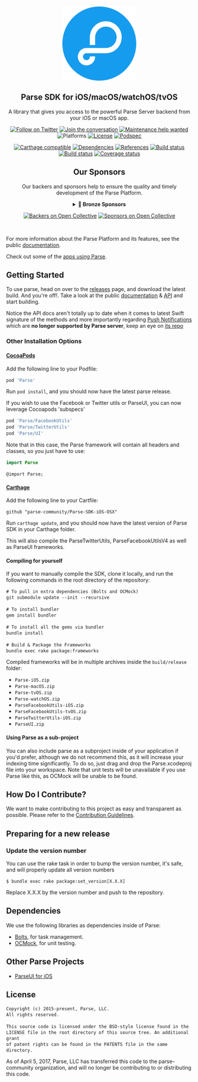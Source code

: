 <p align="center">
    <img alt="Parse Platform" src="Assets/logo large.png" width="200">
  </a>
</p>

<h2 align="center">Parse SDK for iOS/macOS/watchOS/tvOS</h2>

<p align="center">
    A library that gives you access to the powerful Parse Server backend from your iOS or macOS app.
</p>

<p align="center">
    <a href="https://twitter.com/intent/follow?screen_name=parseplatform"><img alt="Follow on Twitter" src="https://img.shields.io/twitter/follow/parseplatform?style=social&label=Follow"></a>
    <a href="https://community.parseplatform.org/"><img alt="Join the conversation" src="https://img.shields.io/badge/maintenance-help%20wanted-red.svg"></a>
    <a href="https://github.com/parse-community/Parse-SDK-iOS-OSX/issues/1356"><img alt="Maintenance help wanted" src="https://img.shields.io/discourse/https/community.parseplatform.org/topics.svg"></a>
    <img alt="Platforms" src="http://img.shields.io/cocoapods/p/Parse.svg?style=flat">
    <a href=" https://github.com/parse-community/Parse-SDK-iOS-OSX/blob/master/LICENSE"><img alt="License" src="https://img.shields.io/badge/license-BSD-lightgrey.svg"></a>
    <a href="https://cocoapods.org/pods/Parse"><img alt="Podspec" src="https://img.shields.io/cocoapods/v/Parse.svg"></a>
</p>

<p align="center">
    <a href="https://github.com/carthage/carthage"><img alt="Carthage compatible" src="https://img.shields.io/badge/Carthage-compatible-4BC51D.svg?style=flat"></a>
    <a href="https://github.com/parse-community/Parse-SDK-iOS-OSX/blob/master/Vendor"><img alt="Dependencies" src="https://img.shields.io/badge/dependencies-2-yellowgreen.svg"></a>
    <a href="https://www.versioneye.com/objective-c/parse/references"><img alt="References" src="https://www.versioneye.com/objective-c/parse/reference_badge.svg"></a>
    <a href="https://travis-ci.org/parse-community/Parse-SDK-iOS-OSX/branches"><img alt="Build status" src="https://img.shields.io/travis/parse-community/Parse-SDK-iOS-OSX/master.svg"></a>
    <a href="https://circleci.com/build-insights/gh/parse-community/Parse-SDK-iOS-OSX/master"><img alt="Build status" src="https://circleci.com/gh/parse-community/Parse-SDK-iOS-OSX.svg?style=shield"></a>
    <a href="https://codecov.io/github/parse-community/Parse-SDK-iOS-OSX?branch=master"><img alt="Coverage status" src="https://img.shields.io/codecov/c/github/parse-community/Parse-SDK-iOS-OSX/master.svg"></a>
</p>

<h2 align="center">Our Sponsors</h2>
<p align="center">
    <p align="center">Our backers and sponsors help to ensure the quality and timely development of the Parse Platform.</p>
  <details align="center">
  <summary align="center"><b>🥉 Bronze Sponsors</b></summary>
  <a href="https://opencollective.com/parse-server/sponsor/0/website" target="_blank"><img src="https://opencollective.com/parse-server/sponsor/0/avatar.svg"></a>
  </details>

</p>
<p align="center">
  <a href="#backers"><img alt="Backers on Open Collective" src="https://opencollective.com/parse-server/backers/badge.svg" /></a>
  <a href="#sponsors"><img alt="Sponsors on Open Collective" src="https://opencollective.com/parse-server/sponsors/badge.svg" /></a>
</p>
<br>

For more information about the Parse Platform and its features, see the public [documentation][docs].

Check out some of the [apps using Parse](https://www.appsight.io/sdk/parse).

## Getting Started

To use parse, head on over to the [releases][releases] page, and download the latest build.
And you're off!. Take a look at the public [documentation][docs] & [API][api] and start building.

Notice the API docs aren't totally up to date when it comes to latest Swift signature of the methods and more importantly regarding [Push Notifications](http://blog.parse.com/learn/engineering/the-dangerous-world-of-client-push/) which are **no longer supported by Parse server**, keep an eye on [its repo](https://github.com/ParsePlatform/parse-server)

### Other Installation Options

#### [CocoaPods](https://cocoapods.org)

Add the following line to your Podfile:
```ruby
pod 'Parse'
```

Run `pod install`, and you should now have the latest parse release.

If you wish to use the Facebook or Twitter utils or ParseUI,
you can now leverage Cocoapods 'subspecs'

```ruby
pod 'Parse/FacebookUtils'
pod 'Parse/TwitterUtils'
pod 'Parse/UI'
```

Note that in this case, the Parse framework will contain all headers and classes, so you just have to use:

```swift
import Parse
```

```objc
@import Parse;
```

#### [Carthage](https://github.com/carthage/carthage)

Add the following line to your Cartfile:
```
github "parse-community/Parse-SDK-iOS-OSX"
```
Run `carthage update`, and you should now have the latest version of Parse SDK in your Carthage folder.

This will also compile the ParseTwitterUtils, ParseFacebookUtilsV4 as well as ParseUI frameworks.

#### Compiling for yourself

If you want to manually compile the SDK, clone it locally, and run the following commands in the root directory of the repository:

```
# To pull in extra dependencies (Bolts and OCMock)
git submodule update --init --recursive

# To install bundler
gem install bundler

# To install all the gems via bundler
bundle install

# Build & Package the Frameworks
bundle exec rake package:frameworks
```

Compiled frameworks will be in multiple archives inside the `build/release` folder: 
- `Parse-iOS.zip`
- `Parse-macOS.zip`
- `Parse-tvOS.zip`
- `Parse-watchOS.zip`
- `ParseFacebookUtils-iOS.zip`
- `ParseFacebookUtils-tvOS.zip`
- `ParseTwitterUtils-iOS.zip`
- `ParseUI.zip`


#### Using Parse as a sub-project

You can also include parse as a subproject inside of your application if you'd prefer, although we do not recommend this, as it will increase your indexing time significantly. To do so, just drag and drop the Parse.xcodeproj file into your workspace. Note that unit tests will be unavailable if you use Parse like this, as OCMock will be unable to be found.

## How Do I Contribute?

We want to make contributing to this project as easy and transparent as possible. Please refer to the [Contribution Guidelines][contributing].

## Preparing for a new release

### Update the version number

You can use the rake task in order to bump the version number, it's safe, and will properly update all version numbers

```
$ bundle exec rake package:set_version[X.X.X]
```

Replace X.X.X by the version number and push to the repository.

## Dependencies

We use the following libraries as dependencies inside of Parse:

 - [Bolts][bolts-framework], for task management.
 - [OCMock][ocmock-framework], for unit testing.

## Other Parse Projects

 - [ParseUI for iOS][parseui-link]

## License

```
Copyright (c) 2015-present, Parse, LLC.
All rights reserved.

This source code is licensed under the BSD-style license found in the
LICENSE file in the root directory of this source tree. An additional grant
of patent rights can be found in the PATENTS file in the same directory.
```

As of April 5, 2017, Parse, LLC has transferred this code to the parse-community organization, and will no longer be contributing to or distributing this code.

 [docs]: http://docs.parseplatform.org/ios/guide/
 [api]: http://parseplatform.org/Parse-SDK-iOS-OSX/api/

 [parseui-link]: https://github.com/parse-community/ParseUI-iOS

 [releases]: https://github.com/parse-community/Parse-SDK-iOS-OSX/releases
 [contributing]: https://github.com/parse-community/Parse-SDK-iOS-OSX/blob/master/CONTRIBUTING.md

 [bolts-framework]: https://github.com/BoltsFramework/Bolts-ObjC
 [ocmock-framework]: http://ocmock.org
 
 [open-collective-link]: https://opencollective.com/parse-server
 
